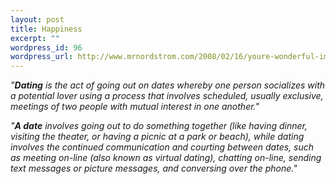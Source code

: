 ```yaml
--- 
layout: post
title: Happiness
excerpt: ""
wordpress_id: 96
wordpress_url: http://www.mrnordstrom.com/2008/02/16/youre-wonderful-im-happy/
---
```

<em>"<strong>Dating</strong> is the act of going out on dates whereby one person socializes with a potential lover using a process that involves scheduled, usually exclusive, meetings of two people with mutual interest in one another."</em>

<em>"<strong>A date</strong> involves going out to do something together (like having dinner, visiting the theater, or having a picnic at a park or beach), while dating involves the continued communication and courting between dates, such as meeting on-line (also known as virtual dating), chatting on-line, sending text messages or picture messages, and conversing over the phone." </em>
